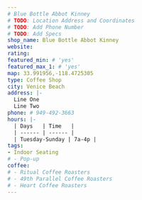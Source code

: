 ```yaml
---
# Blue Bottle Abbot Kinney
# TODO: Location Address and Coordinates
# TODO: Add Phone Number
# TODO: Add Specs
shop_name: Blue Bottle Abbot Kinney
website:
rating:
featured_min: # 'yes'
featured_max_1: # 'yes'
map: 33.991956,-118.4725305
type: Coffee Shop
city: Venice Beach
address: |-
  Line One
  Line Two
phone: # 949-492-3663
hours: |-
  | Days   | Time   |
  | ------ | ------ |
  | Tuesday-Sunday | 7a-4p |
tags:
- Indoor Seating
# - Pop-up
coffee:
# - Ritual Coffee Roasters
# - 49th Parallel Coffee Roasters
# - Heart Coffee Roasters
---
```


